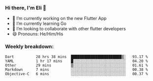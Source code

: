 ### Hi there, I'm Eli 👋
- 🔭 I’m currently working on the new Flutter App
- 🌱 I’m currently learning Go
- 🦄 I’m looking to collaborate with other flutter developers
- 😄 Pronouns: He/Him/His

### Weekly breakdown:
<!--START_SECTION:waka-->
```text
Dart          28 hrs 38 mins  ███████████████████████▒░   93.17 % 
YAML          1 hr 17 mins    █░░░░░░░░░░░░░░░░░░░░░░░░   04.20 % 
Other         29 mins         ▒░░░░░░░░░░░░░░░░░░░░░░░░   01.61 % 
Markdown      7 mins          ░░░░░░░░░░░░░░░░░░░░░░░░░   00.38 % 
Objective-C   6 mins          ░░░░░░░░░░░░░░░░░░░░░░░░░   00.37 % 
```
<!--END_SECTION:waka-->
